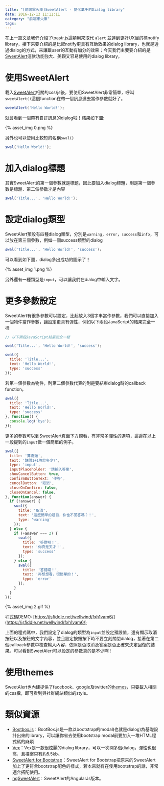 ```yaml
---
title: "[前端軍火庫]SweetAlert - 變化萬千的Dialog library"
date: 2016-12-13 11:11:11
category: "前端軍火庫"
tags:
---
```

在上一篇文章我們介紹了toastr.js這類用來取代 ` alert ` 並達到更好UX目的標notify library，接下來要介紹的是比起notify更具有互動效果的dialog library，也就是透過dialog的方式，來讓跟user的互動有加分的效果；今天我們主要要介紹的是[SweetAlert](http://t4t5.github.io/sweetalert/)這款功能強大、美觀又容易使用的dialog library。

<!-- more -->

# 使用SweetAlert

載入[SweetAlert](http://t4t5.github.io/sweetalert/)相關的css/js後，要使用SweetAlert非常簡單，呼叫`sweetAlert()`這個function在帶一個訊息進去當作參數就好了。

```javascript
sweetAlert('Hello World!');
```

就會看到一個帶有自訂訊息的dialog啦！結果如下圖:

{% asset_img 0.png %}

另外也可以使用比較短的名稱`swal()`

```javascript
swal('Hello World!');
```

# 加入dialog標題

其實SweetAlert的第一個參數就是標題，因此要加入dialog標題，則是第一個參數是標題、第二個參數才是內容

```javascript
swal('Title...', 'Hello World!');
```

# 設定dialog類型

SweetAlert預設有四種dialog類型，分別是`warning`，`error`，`success`和`info`，可以放在第三個參數，例如一個success類型的dialog

```javascript
swal('Title...', 'Hello World!', 'success');
```

可以看到如下圖，dialog多出成功的圖示了！

{% asset_img 1.png %}

另外還有一種類型是`input`，可以讓我們在dialog中輸入文字。

# 更多參數設定

SweetAlert有很多參數可以設定，比起放入3個字串當作參數，我們可以直接加入一個物件當作參數，讓設定更具有彈性，例如以下兩段JavaScript的結果完全一樣

```javascript
// 以下兩段JavaScript結果完全一樣

swal('Title...', 'Hello World!', 'success');

swal({
  title: 'Title...',
  text: 'Hello World!',
  type: 'success'
});
```

若第一個參數為物件，則第二個參數代表的則是要結束dialog時的callback function。

```javascript
swal({
  title: 'Title...',
  text: 'Hello World!',
  type: 'success'
}, function() {
  console.log('bye');
});
```

更多的參數可以到SweetAlert頁面下方觀看，有非常多彈性的選項，這邊在以上一段提到的`input`做一個簡單的例子。

```javascript
swal({
  title: '算術題',
  text: '請問1+1等於多少?',
  type: 'input',
  inputPlaceholder: '請輸入答案',
  showCancelButton: true,
  confirmButtonText: '作答',
  cencelButton: '取消',
  closeOnConfirm: false,
  closeOnCancel: false,
}, function(answer) {
  if (!answer) {
    swal({
      title: '取消',
      text: '這麼簡單的題目，你也不回答嗎？！',
      type: 'warning'
    });
  } else {
    if (+answer === 2) {
      swal({
        title: '答對啦！',
        text: '你真是天才！',
        type: 'success'
      });
    } else {
      swal({
        title: '答錯囉！',
        text: '再想想看，很簡單的！',
        type: 'error'
      });
    }
  }
});
```

{% asset_img 2.gif %}

程式碼DEMO: [https://jsfiddle.net/wellwind/fxh1vam6/](https://jsfiddle.net/wellwind/fxh1vam6/)

上面的程式碼中，我們設定了dialog的類型為`input`並設定預設值，還有顯示取消按鈕以及按鈕的文字內容，並且設定按鈕按下時不要立刻關閉dialog，接著在第二個callback參數中檢查輸入內容，依照是否取消及答案是否正確來決定回復的結果。可以看到SweetAlert可以設定的參數真的是不少啊！

# 使用themes

SweetAlert也內建提供了facebook、google及twitter的[themes](https://github.com/t4t5/sweetalert/tree/master/themes)，只要載入相關的css檔，即可看到與社群網站類似的style。

# 類似資源

*   [Bootbox.js](http://bootboxjs.com/)：BootBox.js是一款以bootstrap的modal(也就是dialog)為基礎設計出來的library，可以讓你省去使用bootstrap modal前要加入一堆HTML程式碼的麻煩
*   [Vex](https://github.com/hubspot/vex)：Vex是一款很炫麗的dialog library，可以一次開多個dialog，彈性也很高，且檔案只有約5.5kb。
*   [SweetAlert for Bootstrap](https://lipis.github.io/bootstrap-sweetalert/)：SweetAlert for Bootstrap把原來的SweetAlert加上了更符合bootstrap配色的樣式，若本來就有在使用bootstrap的話，非常適合搭配使用。
*   [ngSweetAlert](https://github.com/oitozero/ngSweetAlert)：SweetAlert的AngularJs版本。